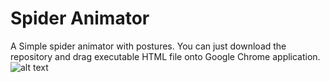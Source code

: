 # Spider Animator
A Simple spider animator with postures. You can just download the repository and drag executable HTML file onto Google Chrome application.
![alt text](hhttps://github.com/yusufsamsum/spiderAnimator/SampleMenuImage.JPG)
